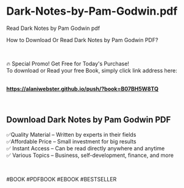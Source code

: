 # Dark-Notes-by-Pam-Godwin.pdf
Read Dark Notes by Pam Godwin pdf
<p>How to Download Or Read Dark Notes by Pam Godwin PDF?</p>
<p>&nbsp;</p>
<p>&#128293;  Special Promo! Get Free for Today's Purchase!<br />To download or Read your free Book, simply click link address here:&nbsp;<br />&nbsp;</p>
<p><a href="https://alaniwebster.github.io/push/?book=B07BH5W8TQ"><strong>https://alaniwebster.github.io/push/?book=B07BH5W8TQ</strong></a></p>
<p>&nbsp;</p>
<h2>Download Dark Notes by Pam Godwin PDF</h2>
<p>&#x2705;Quality Material &ndash; Written by experts in their fields<br />&#x2705;Affordable Price &ndash; Small investment for big results<br />&#x2705; Instant Access &ndash; Can be read directly anywhere and anytime<br />&#x2705; Various Topics &ndash; Business, self-development, finance, and more</p>
<p>&nbsp;</p>
<p>#BOOK #PDFBOOK #EBOOK #BESTSELLER</p>

